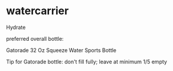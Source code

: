 # watercarrier
Hydrate

preferred overall bottle:

Gatorade 32 Oz Squeeze Water Sports Bottle

Tip for Gatorade bottle: don't fill fully; leave at minimum 1/5 empty

